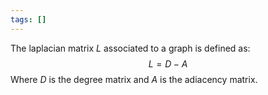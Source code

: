 ```yaml
---
tags: []
---
```

The laplacian matrix $L$ associated to a graph is defined as:
$$
L = D-A
$$
Where $D$ is the degree matrix and $A$ is the adiacency matrix.